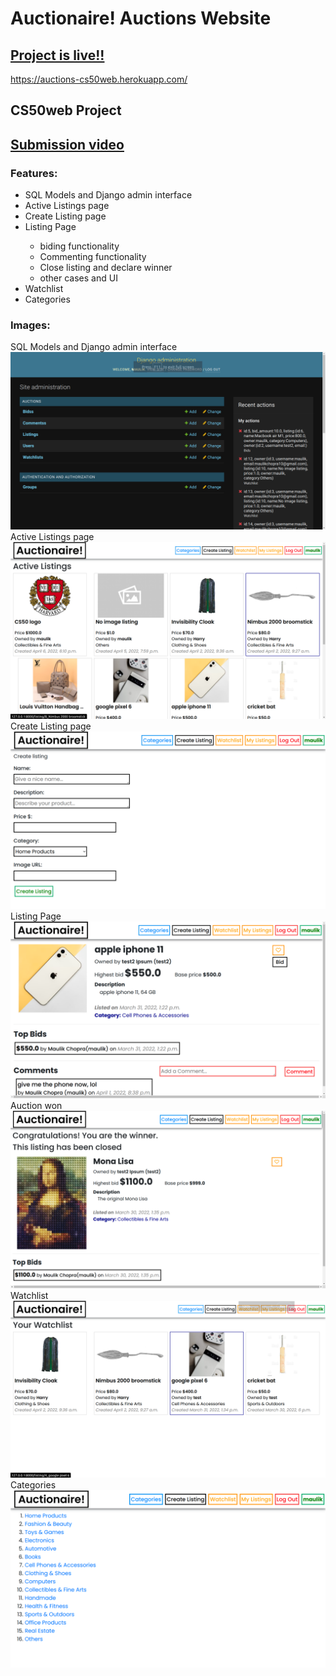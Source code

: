# Auctionaire! Auctions Website

## <a href="https://auctions-cs50web.herokuapp.com/">Project is live!!</a>

https://auctions-cs50web.herokuapp.com/

## CS50web Project

## <a href="https://youtu.be/4vedORORFzE">Submission video</a>

### <b>Features:</b>

<p>
    <ul>
        <li>SQL Models and Django admin interface</li> 
        <li>Active Listings page</li> 
        <li>Create Listing page</li> 
        <li>Listing Page</li> 
            <ul>
                <li>biding functionality</li>
                <li>Commenting functionality</li>
                <li>Close listing and declare winner</li>
                <li>other cases and UI</li>
            </ul>
        <li>Watchlist</li>
        <li>Categories</li>
    </ul>
</p>

### <b>Images:</b>

SQL Models and Django admin interface
<img src="images/auctionaire1.png">
Active Listings page
<img src="images/auctionaire2.png">
Create Listing page
<img src="images/auctionaire3.png">
Listing Page
<img src="images/auctionaire4.png">
Auction won
<img src="images/auctionaire7.png">
Watchlist
<img src="images/auctionaire5.png">
Categories
<img src="images/auctionaire6.png">
